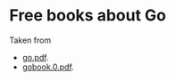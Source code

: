# Free books about Go
Taken from 
* [go.pdf](http://openmymind.net/assets/go/go.pdf).    
* [gobook.0.pdf](https://www.golang-book.com/public/pdf/gobook.0.pdf).  

